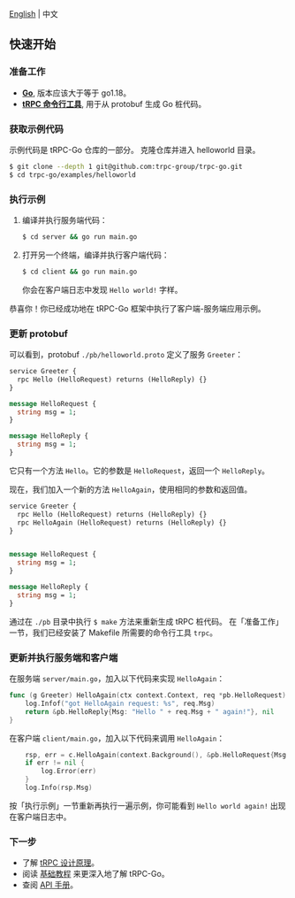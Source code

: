 [English](quick_start.md) | 中文

## 快速开始

### 准备工作

- **[Go](https://go.dev/doc/install)**, 版本应该大于等于 go1.18。
- **[tRPC 命令行工具](https://github.com/trpc-group/trpc-cmdline)**, 用于从 protobuf 生成 Go 桩代码。

### 获取示例代码

示例代码是 tRPC-Go 仓库的一部分。
克隆仓库并进入 helloworld 目录。
```bash
$ git clone --depth 1 git@github.com:trpc-group/trpc-go.git
$ cd trpc-go/examples/helloworld
```

### 执行示例

1. 编译并执行服务端代码：
   ```bash
   $ cd server && go run main.go
   ```
2. 打开另一个终端，编译并执行客户端代码：
   ```bash
   $ cd client && go run main.go
   ```
   你会在客户端日志中发现 `Hello world!` 字样。

恭喜你！你已经成功地在 tRPC-Go 框架中执行了客户端-服务端应用示例。

### 更新 protobuf

可以看到，protobuf `./pb/helloworld.proto` 定义了服务 `Greeter`：
```protobuf
service Greeter {
  rpc Hello (HelloRequest) returns (HelloReply) {}
}

message HelloRequest {
  string msg = 1;
}

message HelloReply {
  string msg = 1;
}
```
它只有一个方法 `Hello`。它的参数是 `HelloRequest`，返回一个 `HelloReply`。

现在，我们加入一个新的方法 `HelloAgain`，使用相同的参数和返回值。
```protobuf
service Greeter {
  rpc Hello (HelloRequest) returns (HelloReply) {}
  rpc HelloAgain (HelloRequest) returns (HelloReply) {}
}


message HelloRequest {
  string msg = 1;
}

message HelloReply {
  string msg = 1;
}
```

通过在 `./pb` 目录中执行 `$ make` 方法来重新生成 tRPC 桩代码。
在「准备工作」一节，我们已经安装了 Makefile 所需要的命令行工具 `trpc`。

### 更新并执行服务端和客户端

在服务端 `server/main.go`，加入以下代码来实现 `HelloAgain`：
```go
func (g Greeter) HelloAgain(ctx context.Context, req *pb.HelloRequest) (*pb.HelloReply, error) {
	log.Infof("got HelloAgain request: %s", req.Msg)
	return &pb.HelloReply{Msg: "Hello " + req.Msg + " again!"}, nil
}
```

在客户端 `client/main.go`，加入以下代码来调用 `HelloAgain`：
```go
	rsp, err = c.HelloAgain(context.Background(), &pb.HelloRequest{Msg: "world"})
	if err != nil {
		log.Error(err)
	}
	log.Info(rsp.Msg)
```

按「执行示例」一节重新再执行一遍示例，你可能看到 `Hello world again!` 出现在客户端日志中。

### 下一步

- 了解 [tRPC 设计原理](https://github.com/trpc-group/trpc)。
- 阅读 [基础教程](./basics_tutorial.zh_CN.md) 来更深入地了解 tRPC-Go。
- 查阅 [API 手册](https://pkg.go.dev/trpc.group/trpc-go)。
